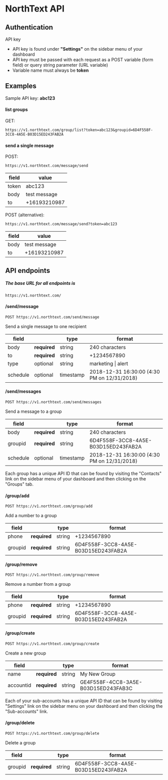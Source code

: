 # NorthText API

## Authentication

API key

  - API key is found under **"Settings"** on the sidebar menu of your dashboard
  - API key must be passed with each request as a POST variable (form field) or query string parameter (URL variable)
  - Variable name must always be **token**

## Examples
Sample API key: **abc123**

#### list groups

GET:

```
https://v1.northtext.com/group/list?token=abc123&groupid=6D4F558F-3CC8-4A5E-B03D15ED243FAB2A
```

#### send a single message

POST: 

```
https://v1.northtext.com/message/send
```

field | value
---------- | ----------
token | abc123
body | test message
to | +16193210987

POST (alternative):

```
https://v1.northtext.com/message/send?token=abc123
```

field | value
---------- | ----------
body | test message
to | +16193210987

## API endpoints
##### The base URL for all endpoints is
```
https://v1.northtext.com/
```

#### /send/message

``
POST https://v1.northtext.com/send/message
``

Send a single message to one recipient


field |  | type | format
---------- | ---------- | ---------- | ----------
body | **required** | string | 240 characters
to | **required** | string | +1234567890
type | optional | string | marketing \| alert
schedule | optional | timestamp | 2018-12-31 16:30:00 (4:30 PM on 12/31/2018)

#### /send/messages
``
POST https://v1.northtext.com/send/messages
``

Send a message to a group

field |  | type | format
---------- | ---------- | ---------- | ----------
body | **required** | string | 240 characters
groupid | **required** | string | 6D4F558F-3CC8-4A5E-B03D15ED243FAB2A
schedule | optional | timestamp | 2018-12-31 16:30:00 (4:30 PM on 12/31/2018)

Each group has a unique API ID that can be found by visiting the "Contacts" link on the sidebar menu of your dashboard and then clicking on the "Groups" tab.

#### /group/add
``
POST https://v1.northtext.com/group/add
``

Add a number to a group

field |  | type | format
---------- | ---------- | ---------- | ----------
phone | **required** | string | +1234567890
groupid | **required** | string | 6D4F558F-3CC8-4A5E-B03D15ED243FAB2A

#### /group/remove
``
POST https://v1.northtext.com/group/remove
``

Remove a number from a group

field |  | type | format
---------- | ---------- | ---------- | ----------
phone | **required** | string | +1234567890
groupid | **required** | string | 6D4F558F-3CC8-4A5E-B03D15ED243FAB2A

#### /group/create
``
POST https://v1.northtext.com/group/create
``

Create a new group

field |  | type | format
---------- | ---------- | ---------- | ----------
name | **required** | string | My New Group
accountid | **required** | string | GE4F558F-4CC8-3A5E-B03D15ED243FAB3C

Each of your sub-accounts has a unique API ID that can be found by visiting "Settings" link on the sidebar menu on your dashboard and then clicking the "Sub-accounts" link.

#### /group/delete
``
POST https://v1.northtext.com/group/delete
``

Delete a group

field |  | type | format
---------- | ---------- | ---------- | ----------
groupid | **required** | string | 6D4F558F-3CC8-4A5E-B03D15ED243FAB2A
